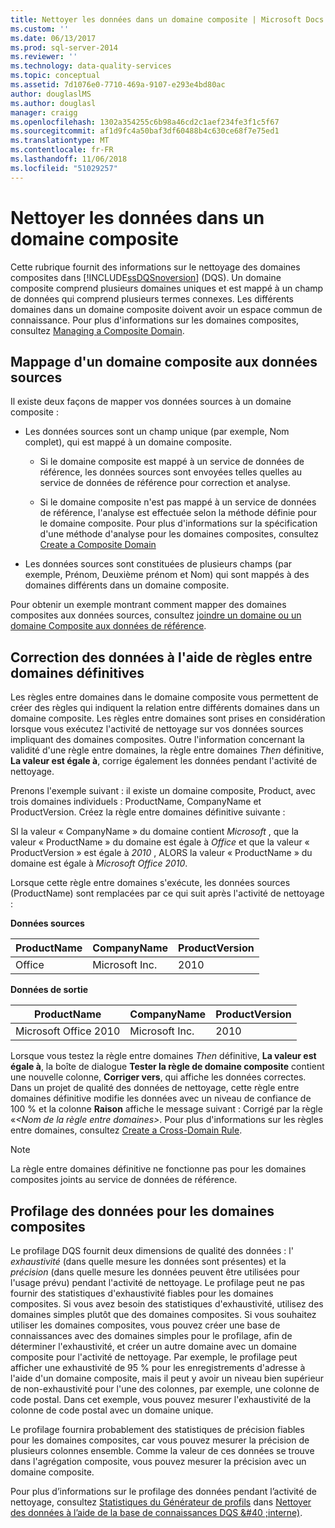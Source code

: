 ```yaml
---
title: Nettoyer les données dans un domaine composite | Microsoft Docs
ms.custom: ''
ms.date: 06/13/2017
ms.prod: sql-server-2014
ms.reviewer: ''
ms.technology: data-quality-services
ms.topic: conceptual
ms.assetid: 7d1076e0-7710-469a-9107-e293e4bd80ac
author: douglaslMS
ms.author: douglasl
manager: craigg
ms.openlocfilehash: 1302a354255c6b98a46cd2c1aef234fe3f1c5f67
ms.sourcegitcommit: af1d9fc4a50baf3df60488b4c630ce68f7e75ed1
ms.translationtype: MT
ms.contentlocale: fr-FR
ms.lasthandoff: 11/06/2018
ms.locfileid: "51029257"
---
```

# <a name="cleanse-data-in-a-composite-domain"></a>Nettoyer les données dans un domaine composite
  Cette rubrique fournit des informations sur le nettoyage des domaines composites dans [!INCLUDE[ssDQSnoversion](../includes/ssdqsnoversion-md.md)] (DQS). Un domaine composite comprend plusieurs domaines uniques et est mappé à un champ de données qui comprend plusieurs termes connexes. Les différents domaines dans un domaine composite doivent avoir un espace commun de connaissance. Pour plus d'informations sur les domaines composites, consultez [Managing a Composite Domain](../../2014/data-quality-services/managing-a-composite-domain.md).  
  
##  <a name="Mapping"></a> Mappage d'un domaine composite aux données sources  
 Il existe deux façons de mapper vos données sources à un domaine composite :  
  
-   Les données sources sont un champ unique (par exemple, Nom complet), qui est mappé à un domaine composite.  
  
    -   Si le domaine composite est mappé à un service de données de référence, les données sources sont envoyées telles quelles au service de données de référence pour correction et analyse.  
  
    -   Si le domaine composite n'est pas mappé à un service de données de référence, l'analyse est effectuée selon la méthode définie pour le domaine composite. Pour plus d'informations sur la spécification d'une méthode d'analyse pour les domaines composites, consultez [Create a Composite Domain](../../2014/data-quality-services/create-a-composite-domain.md)  
  
-   Les données sources sont constituées de plusieurs champs (par exemple, Prénom, Deuxième prénom et Nom) qui sont mappés à des domaines différents dans un domaine composite.  
  
 Pour obtenir un exemple montrant comment mapper des domaines composites aux données sources, consultez [joindre un domaine ou un domaine Composite aux données de référence](../../2014/data-quality-services/attach-a-domain-or-composite-domain-to-reference-data.md).  
  
##  <a name="CDCorrection"></a> Correction des données à l'aide de règles entre domaines définitives  
 Les règles entre domaines dans le domaine composite vous permettent de créer des règles qui indiquent la relation entre différents domaines dans un domaine composite. Les règles entre domaines sont prises en considération lorsque vous exécutez l'activité de nettoyage sur vos données sources impliquant des domaines composites. Outre l'information concernant la validité d'une règle entre domaines, la règle entre domaines *Then* définitive, **La valeur est égale à**, corrige également les données pendant l'activité de nettoyage.  
  
 Prenons l'exemple suivant : il existe un domaine composite, Product, avec trois domaines individuels : ProductName, CompanyName et ProductVersion. Créez la règle entre domaines définitive suivante :  
  
 SI la valeur « CompanyName » du domaine contient *Microsoft* , que la valeur « ProductName » du domaine est égale à *Office* et que la valeur « ProductVersion » est égale à *2010* , ALORS la valeur « ProductName » du domaine est égale à *Microsoft Office 2010*.  
  
 Lorsque cette règle entre domaines s'exécute, les données sources (ProductName) sont remplacées par ce qui suit après l'activité de nettoyage :  
  
 **Données sources**  
  
|ProductName|CompanyName|ProductVersion|  
|-----------------|-----------------|--------------------|  
|Office|Microsoft Inc.|2010|  
  
 **Données de sortie**  
  
|ProductName|CompanyName|ProductVersion|  
|-----------------|-----------------|--------------------|  
|Microsoft Office 2010|Microsoft Inc.|2010|  
  
 Lorsque vous testez la règle entre domaines *Then* définitive, **La valeur est égale à**, la boîte de dialogue **Tester la règle de domaine composite** contient une nouvelle colonne, **Corriger vers**, qui affiche les données correctes. Dans un projet de qualité des données de nettoyage, cette règle entre domaines définitive modifie les données avec un niveau de confiance de 100 % et la colonne **Raison** affiche le message suivant : Corrigé par la règle «*\<Nom de la règle entre domaines>*. Pour plus d'informations sur les règles entre domaines, consultez [Create a Cross-Domain Rule](../../2014/data-quality-services/create-a-cross-domain-rule.md).  
  
> [!NOTE]  
>  La règle entre domaines définitive ne fonctionne pas pour les domaines composites joints au service de données de référence.  
  
##  <a name="DataProfiling"></a> Profilage des données pour les domaines composites  
 Le profilage DQS fournit deux dimensions de qualité des données : l' *exhaustivité* (dans quelle mesure les données sont présentes) et la *précision* (dans quelle mesure les données peuvent être utilisées pour l'usage prévu) pendant l'activité de nettoyage. Le profilage peut ne pas fournir des statistiques d'exhaustivité fiables pour les domaines composites. Si vous avez besoin des statistiques d'exhaustivité, utilisez des domaines simples plutôt que des domaines composites. Si vous souhaitez utiliser les domaines composites, vous pouvez créer une base de connaissances avec des domaines simples pour le profilage, afin de déterminer l'exhaustivité, et créer un autre domaine avec un domaine composite pour l'activité de nettoyage. Par exemple, le profilage peut afficher une exhaustivité de 95 % pour les enregistrements d'adresse à l'aide d'un domaine composite, mais il peut y avoir un niveau bien supérieur de non-exhaustivité pour l'une des colonnes, par exemple, une colonne de code postal. Dans cet exemple, vous pouvez mesurer l'exhaustivité de la colonne de code postal avec un domaine unique.  
  
 Le profilage fournira probablement des statistiques de précision fiables pour les domaines composites, car vous pouvez mesurer la précision de plusieurs colonnes ensemble. Comme la valeur de ces données se trouve dans l'agrégation composite, vous pouvez mesurer la précision avec un domaine composite.  
  
 Pour plus d’informations sur le profilage des données pendant l’activité de nettoyage, consultez [Statistiques du Générateur de profils](../../2014/data-quality-services/cleanse-data-using-dqs-internal-knowledge.md#Profiler) dans [Nettoyer des données à l’aide de la base de connaissances DQS &#40 ;interne&#41;](../../2014/data-quality-services/cleanse-data-using-dqs-internal-knowledge.md).  
  
  
